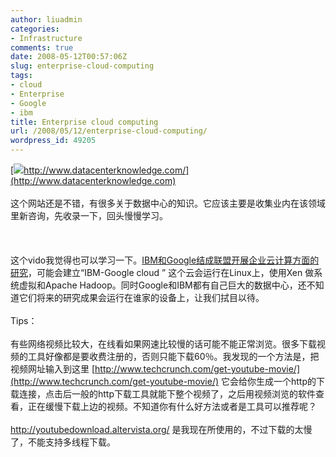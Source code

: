 ```yaml
---
author: liuadmin
categories:
- Infrastructure
comments: true
date: 2008-05-12T00:57:06Z
slug: enterprise-cloud-computing
tags:
- cloud
- Enterprise
- Google
- ibm
title: Enterprise cloud computing
url: /2008/05/12/enterprise-cloud-computing/
wordpress_id: 49205
---
```


[![](http://www.datacenterknowledge.com/archives/images/DCK_web.jpg)http://www.datacenterknowledge.com/](http://www.datacenterknowledge.com)<br /><br />这个网站还是不错，有很多关于数据中心的知识。它应该主要是收集业内在该领域里新咨询，先收录一下，回头慢慢学习。<br /><br /><br /><br />这个vido我觉得也可以学习一下。[IBM和Google结成联盟开展企业云计算方面的研究](http://www.datacenterknowledge.com/archives/2008/May/02/ibm_google_team_on_an_enterprise_cloud.html)，可能会建立“IBM-Google cloud ” 这个云会运行在Linux上，使用Xen 做系统虚拟和Apache Hadoop。同时Google和IBM都有自己巨大的数据中心，还不知道它们将来的研究成果会运行在谁家的设备上，让我们拭目以待。<br /><br />Tips：<br /><br />有些网络视频比较大，在线看如果网速比较慢的话可能不能正常浏览。很多下载视频的工具好像都是要收费注册的，否则只能下载60％。我发现的一个方法是，把视频网址输入到这里 [http://www.techcrunch.com/get-youtube-movie/](http://www.techcrunch.com/get-youtube-movie/) 它会给你生成一个http的下载连接，点击后一般的http下载工具就能下整个视频了，之后用视频浏览的软件查看，正在缓慢下载上边的视频。不知道你有什么好方法或者是工具可以推荐呢？<br /><br />http://youtubedownload.altervista.org/ 是我现在所使用的，不过下载的太慢了，不能支持多线程下载。
